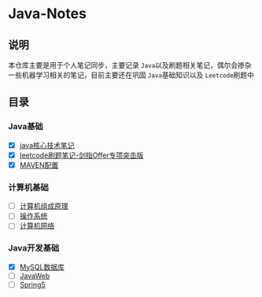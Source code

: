 # Java-Notes

## 说明

本仓库主要是用于个人笔记同步，主要记录 `Java`以及刷题相关笔记，偶尔会掺杂一些机器学习相关的笔记，目前主要还在巩固 `Java`基础知识以及 `Leetcode`刷题中

## 目录

### Java基础

- [X] [java核心技术笔记](java核心技术笔记/README.md)
- [X] [leetcode刷题笔记-剑指Offer专项突击版](leetcode/README.md)
- [X] [MAVEN配置](Java相关配置/MAVEN配置.md)

### 计算机基础

- [ ] [计算机组成原理](计算机组成原理/README.md)
- [ ] [操作系统](操作系统/README.md)
- [ ] [计算机网络](计算机网络/README.md)

### Java开发基础

- [X] [MySQL数据库](数据库/MySQL/README.md)
- [ ] [JavaWeb](JavaWeb/README.md)
- [ ] [Spring5](Spring5/README.md)
